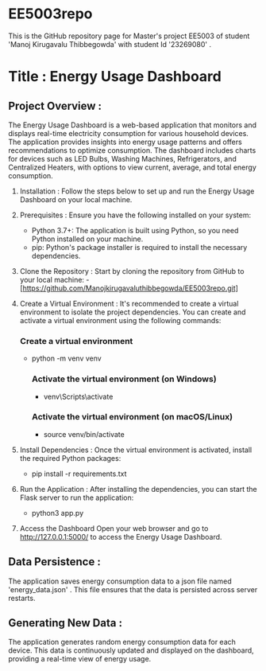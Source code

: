 # EE5003repo 
This is the GitHub repository page for Master's project EE5003 of student 'Manoj Kirugavalu Thibbegowda' with student Id '23269080' .

# Title : Energy Usage Dashboard

## Project Overview :

The Energy Usage Dashboard is a web-based application that monitors and displays real-time electricity consumption for various household devices. The application provides insights into energy usage patterns and offers recommendations to optimize consumption. The dashboard includes charts for devices such as LED Bulbs, Washing Machines, Refrigerators, and Centralized Heaters, with options to view current, average, and total energy consumption.

1. Installation :
    Follow the steps below to set up and run the Energy Usage Dashboard on your local machine.

2. Prerequisites :
    Ensure you have the following installed on your system:

      - Python 3.7+: The application is built using Python, so you need Python installed on your machine.
      - pip: Python's package installer is required to install the necessary dependencies.

3. Clone the Repository :
    Start by cloning the repository from GitHub to your local machine:
       - [https://github.com/Manojkirugavaluthibbegowda/EE5003repo.git]

5. Create a Virtual Environment :
    It's recommended to create a virtual environment to isolate the project dependencies. You can create and           activate a virtual environment using the following commands:

    ### Create a virtual environment
      - python -m venv venv

        ### Activate the virtual environment (on Windows)
          - venv\Scripts\activate

        ### Activate the virtual environment (on macOS/Linux)
          - source venv/bin/activate
              
6. Install Dependencies :
    Once the virtual environment is activated, install the required Python packages:
   
    - pip install -r requirements.txt
  
7. Run the Application :
    After installing the dependencies, you can start the Flask server to run the application:
   
    - python3 app.py
  
8. Access the Dashboard
    Open your web browser and go to http://127.0.0.1:5000/ to access the Energy Usage Dashboard.



## Data Persistence :
The application saves energy consumption data to a json file named 'energy_data.json' . This file ensures that the data is persisted across server restarts.

## Generating New Data :
The application generates random energy consumption data for each device. This data is continuously updated and displayed on the dashboard, providing a real-time view of energy usage.
